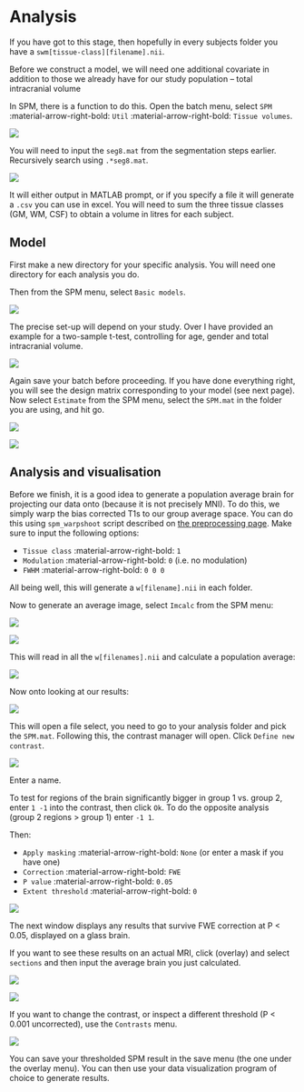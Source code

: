 # Analysis

If you have got to this stage, then hopefully in every subjects folder you have a `swm[tissue-class][filename].nii`.

Before we construct a model, we will need one additional covariate in addition to those we already have for our study population – total intracranial volume

In SPM, there is a function to do this. Open the batch menu, select `SPM` :material-arrow-right-bold: `Util` :material-arrow-right-bold: `Tissue volumes`. 

![](../../assets/figures/tutorials/vbm_spm_course_2024/analysis_batch_1.png)

You will need to input the `seg8.mat` from the segmentation steps earlier. Recursively search using `.*seg8.mat`.

![](../../assets/figures/tutorials/vbm_spm_course_2024/analysis_batch_2.png)

It will either output in MATLAB prompt, or if you specify a file it will generate a `.csv` you can use in excel. You will need to sum the three tissue classes (GM, WM, CSF) to obtain a volume in litres for each subject.
 
## Model

First make a new directory for your specific analysis. You will need one directory for each analysis you do.

Then from the SPM menu, select `Basic models`. 

![](../../assets/figures/tutorials/vbm_spm_course_2024/analysis_menu_1.png)

The precise set-up will depend on your study. Over I have provided an example for a two-sample t-test, controlling for age, gender and total intracranial volume.

![](../../assets/figures/tutorials/vbm_spm_course_2024/analysis_batch_3.png)

Again save your batch before proceeding. If you have done everything right, you will see the design matrix corresponding to your model (see next page). Now select `Estimate` from the SPM menu, select the `SPM.mat` in the folder you are using, and hit go.

![](../../assets/figures/tutorials/vbm_spm_course_2024/analysis_menu_2.png)

![](../../assets/figures/tutorials/vbm_spm_course_2024/analysis_design_matrix.png)

## Analysis and visualisation

Before we finish, it is a good idea to generate a population average brain for projecting our data onto (because it is not precisely MNI). To do this, we simply warp the bias corrected T1s to our group average space. You can do this using `spm_warpshoot` script described on [the preprocessing page](./preprocessing.md). Make sure to input the following options: 

- `Tissue class` :material-arrow-right-bold: `1`
- `Modulation` :material-arrow-right-bold: `0` (i.e. no modulation)
- `FWHM` :material-arrow-right-bold: `0 0 0`

All being well, this will generate a `w[filename].nii` in each folder.

Now to generate an average image, select `Imcalc` from the SPM menu:

![](../../assets/figures/tutorials/vbm_spm_course_2024/analysis_menu_3.png)

![](../../assets/figures/tutorials/vbm_spm_course_2024/analysis_batch_4.png)

This will read in all the `w[filenames].nii` and calculate a population average:

![](../../assets/figures/tutorials/vbm_spm_course_2024/analysis_check_reg.png)

Now onto looking at our results:

![](../../assets/figures/tutorials/vbm_spm_course_2024/analysis_menu_4.png)

This will open a file select, you need to go to your analysis folder and pick the `SPM.mat`. Following this, the contrast manager will open. Click `Define new contrast`.

![](../../assets/figures/tutorials/vbm_spm_course_2024/analysis_contrast.png)

Enter a name.

To test for regions of the brain significantly bigger in group 1 vs. group 2, enter `1 -1` into the contrast, then click `Ok`. To do the opposite analysis (group 2 regions > group 1) enter `-1 1`.

Then:

- `Apply masking` :material-arrow-right-bold: `None` (or enter a mask if you have one)
- `Correction` :material-arrow-right-bold: `FWE`
- `P value` :material-arrow-right-bold: `0.05`
- `Extent threshold` :material-arrow-right-bold: `0`

![](../../assets/figures/tutorials/vbm_spm_course_2024/analysis_results_1.png)

The next window displays any results that survive FWE correction at P < 0.05, displayed on a glass brain.

If you want to see these results on an actual MRI, click (overlay) and select `sections` and then input the average brain you just calculated.

![](../../assets/figures/tutorials/vbm_spm_course_2024/analysis_results_2.png)

![](../../assets/figures/tutorials/vbm_spm_course_2024/analysis_results_3.png)

If you want to change the contrast, or inspect a different threshold (P < 0.001 uncorrected), use the `Contrasts` menu.

![](../../assets/figures/tutorials/vbm_spm_course_2024/analysis_results_4.png)

You can save your thresholded SPM result in the save menu (the one under the overlay menu). You can then use your data visualization program of choice to generate results.

